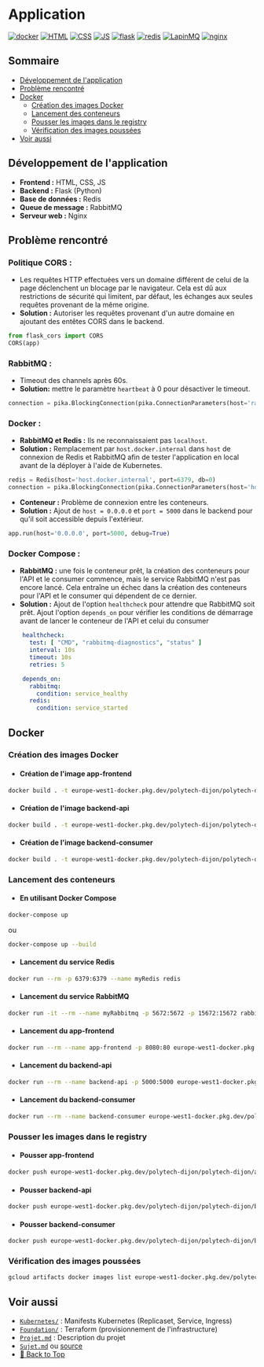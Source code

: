 # Application
[![docker](https://img.shields.io/badge/DOCKER-blue?style=for-the-badge&logo=docker&logoColor=white)](https://docs.docker.com/)
[![HTML](https://img.shields.io/badge/HTML5-E34F26?style=for-the-badge&logo=html5&logoColor=white)](https://developer.mozilla.org/fr/docs/Web/HTML)
[![CSS](https://img.shields.io/badge/CSS3-1572B6?style=for-the-badge&logo=css3&logoColor=white)](https://developer.mozilla.org/fr/docs/Web/CSS)
[![JS](https://img.shields.io/badge/JavaScript-F7DF1E?style=for-the-badge&logo=javascript&logoColor=black)](https://developer.mozilla.org/fr/docs/Web/JavaScript)
[![flask](https://img.shields.io/badge/FLASK-000000?style=for-the-badge&logo=flask&logoColor=white)](https://flask.palletsprojects.com/)
[![redis](https://img.shields.io/badge/REDIS-DC382D?style=for-the-badge&logo=redis&logoColor=white)](https://redis.io/)
[![LapinMQ](https://img.shields.io/badge/rabbitmq-%23FF6600.svg?&style=for-the-badge&logo=rabbitmq&logoColor=white)](https://rabbitmq.com/)
[![nginx](https://img.shields.io/badge/NGINX-009639?style=for-the-badge&logo=nginx&logoColor=white)](https://nginx.org/)

## Sommaire
- [Développement de l'application](#développement-de-lapplication)
- [Problème rencontré](#problème-rencontré)
- [Docker](#docker)
    - [Création des images Docker](#création-des-images-docker)
    - [Lancement des conteneurs](#lancement-des-conteneurs)
    - [Pousser les images dans le registry](#pousser-les-images-dans-le-registry)
    - [Vérification des images poussées](#vérification-des-images-poussées)
- [Voir aussi](#voir-aussi)

## Développement de l'application

- **Frontend :** HTML, CSS, JS
- **Backend :** Flask (Python)
- **Base de données :** Redis
- **Queue de message :** RabbitMQ
- **Serveur web :** Nginx

## Problème rencontré

### Politique CORS :
- Les requêtes HTTP effectuées vers un domaine différent de celui de la page déclenchent un blocage par le navigateur. Cela est dû aux restrictions de sécurité qui limitent, par défaut, les échanges aux seules requêtes provenant de la même origine.
- **Solution :** Autoriser les requêtes provenant d'un autre domaine en ajoutant des entêtes CORS dans le backend.
```python
from flask_cors import CORS
CORS(app)
```
### RabbitMQ :
- Timeout des channels après 60s.
- **Solution:** mettre le paramètre `heartbeat` à 0 pour désactiver le timeout.
```python
connection = pika.BlockingConnection(pika.ConnectionParameters(host='rabbitmq', heartbeat=0))
```

### Docker :
- **RabbitMQ et Redis :** Ils ne reconnaissaient pas `localhost`.
- **Solution :** Remplacement par `host.docker.internal` dans `host` de connexion de Redis et RabbitMQ afin de tester l'application en local avant de la déployer à l'aide de Kubernetes.
```python
redis = Redis(host='host.docker.internal', port=6379, db=0)
connection = pika.BlockingConnection(pika.ConnectionParameters(host='host.docker.internal'))
```

- **Conteneur :** Problème de connexion entre les conteneurs.
- **Solution :** Ajout de `host = 0.0.0.0` et `port = 5000` dans le backend pour qu'il soit accessible depuis l'extérieur.
```python
app.run(host='0.0.0.0', port=5000, debug=True)
```

### Docker Compose :
- **RabbitMQ :** une fois le conteneur prêt, la création des conteneurs pour l'API et le consumer commence, mais le service RabbitMQ n'est pas encore lancé. Cela entraîne un échec dans la création des conteneurs pour l'API et le consumer qui dépendent de ce dernier.
- **Solution :** Ajout de l'option `healthcheck` pour attendre que RabbitMQ soit prêt. Ajout l'option `depends_on` pour vérifier les conditions de démarrage avant de lancer le conteneur de l'API et celui du consumer
```yaml
    healthcheck:
      test: [ "CMD", "rabbitmq-diagnostics", "status" ]
      interval: 10s
      timeout: 10s
      retries: 5
```
```yaml
    depends_on:
      rabbitmq:
        condition: service_healthy
      redis:
        condition: service_started
```
## Docker

### Création des images Docker

- #### Création de l'image app-frontend
```bash
docker build . -t europe-west1-docker.pkg.dev/polytech-dijon/polytech-dijon/app-frontend:talebv8
```

- #### Création de l'image backend-api
```bash
docker build . -t europe-west1-docker.pkg.dev/polytech-dijon/polytech-dijon/backend-api:talebv3
```

- #### Création de l'image backend-consumer
```bash
docker build . -t europe-west1-docker.pkg.dev/polytech-dijon/polytech-dijon/backend-consumer:talebv4
```

### Lancement des conteneurs

- #### En utilisant Docker Compose
```bash
docker-compose up
```
ou
```bash
docker-compose up --build
```
- #### Lancement du service Redis
```bash
docker run --rm -p 6379:6379 --name myRedis redis
```

- #### Lancement du service RabbitMQ
```bash 
docker run -it --rm --name myRabbitmq -p 5672:5672 -p 15672:15672 rabbitmq:3.12-management
```

- #### Lancement du app-frontend
```bash
docker run --rm --name app-frontend -p 8080:80 europe-west1-docker.pkg.dev/polytech-dijon/polytech-dijon/app-frontend:talebv8
```

- #### Lancement du backend-api
```bash
docker run --rm --name backend-api -p 5000:5000 europe-west1-docker.pkg.dev/polytech-dijon/polytech-dijon/backend-api:talebv3
```

- #### Lancement du backend-consumer
```bash
docker run --rm --name backend-consumer europe-west1-docker.pkg.dev/polytech-dijon/polytech-dijon/backend-consumer:talebv4
```
### Pousser les images dans le registry
- #### Pousser app-frontend
```bash
docker push europe-west1-docker.pkg.dev/polytech-dijon/polytech-dijon/app-frontend:talebv8
```

- #### Pousser backend-api
```bash
docker push europe-west1-docker.pkg.dev/polytech-dijon/polytech-dijon/backend-api:talebv3
```

- #### Pousser backend-consumer
```bash
docker push europe-west1-docker.pkg.dev/polytech-dijon/polytech-dijon/backend-consumer:talebv4
```

### Vérification des images poussées
```bash
gcloud artifacts docker images list europe-west1-docker.pkg.dev/polytech-dijon/polytech-dijon
```

## Voir aussi
- [`Kubernetes/`](../Kubernetes) : Manifests Kubernetes (Replicaset, Service, Ingress)
- [`Foundation/`](../Foundation) : Terraform (provisionnement de l'infrastructure)
- [`Projet.md`](../README.md) : Description du projet
- [`Sujet.md`](../Sujet.md) ou [source](https://github.com/JeromeMSD/module_virtualisation-et-cloud-computing/blob/main/projet.md)
- [🔼 Back to Top](#application)
